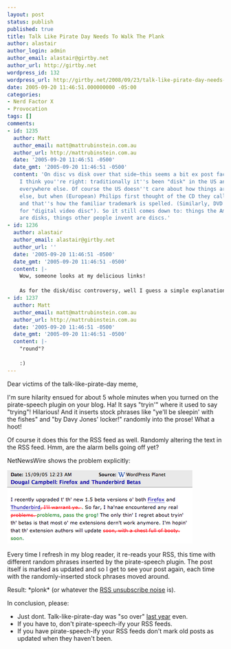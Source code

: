 ```yaml
---
layout: post
status: publish
published: true
title: Talk Like Pirate Day Needs To Walk The Plank
author: alastair
author_login: admin
author_email: alastair@girtby.net
author_url: http://girtby.net
wordpress_id: 132
wordpress_url: http://girtby.net/2008/09/23/talk-like-pirate-day-needs-to-walk-the-plank
date: 2005-09-20 11:46:51.000000000 -05:00
categories:
- Nerd Factor X
- Provocation
tags: []
comments:
- id: 1235
  author: Matt
  author_email: matt@mattrubinstein.com.au
  author_url: http://mattrubinstein.com.au
  date: '2005-09-20 11:46:51 -0500'
  date_gmt: '2005-09-20 11:46:51 -0500'
  content: 'On disc vs disk over that side—this seems a bit ex post facto by Apple.
    I think you''re right: traditionally it''s been "disk" in the US and "disc" most
    everywhere else. Of course the US doesn''t care about how things are spelled anywhere
    else, but when (European) Philips first thought of the CD they called it a "disc",
    and that''s how the familiar trademark is spelled. (Similarly, DVD used to stand
    for "digital video disc"). So it still comes down to: things the Americans invent
    are disks, things other people invent are discs.'
- id: 1236
  author: alastair
  author_email: alastair@girtby.net
  author_url: ''
  date: '2005-09-20 11:46:51 -0500'
  date_gmt: '2005-09-20 11:46:51 -0500'
  content: |-
    Wow, someone looks at my delicious links!

    As for the disk/disc controversy, well I guess a simple explanation was too much to ask for. I like the optical/magnetic distinction though because it's based on the item itself rather than it'^Hs origin. Maybe Apple needs to extend their definition somewhat. How would they describe the shape of a frisbee, for instance?
- id: 1237
  author: Matt
  author_email: matt@mattrubinstein.com.au
  author_url: http://mattrubinstein.com.au
  date: '2005-09-20 11:46:51 -0500'
  date_gmt: '2005-09-20 11:46:51 -0500'
  content: |-
    "round"?

    :)
---
```

Dear victims of the talk-like-pirate-day meme,

I'm sure hilarity ensued for about 5 whole minutes when you turned on the pirate-speech plugin on your blog. Ha! It says "tryin'" where it used to say "trying"! Hilarious! And it inserts stock phrases like "ye'll be sleepin' with the fishes" and "by Davy Jones' locker!" randomly into the prose! What a hoot!

Of course it does this for the RSS feed as well. Randomly altering the text in the RSS feed. Hmm, are the alarm bells going off yet?

NetNewsWire shows the problem explicitly:

<img src="/images/pirate-rss-breakage.png" height="170" width="431" alt="A blog post showing pirate speech randomly inserted and deleted" class="centered" />

Every time I refresh in my blog reader, it re-reads your RSS, this time with different random phrases inserted by the pirate-speech plugin. The post itself is marked as updated and so I get to see your post again, each time with the randomly-inserted stock phrases moved around.

Result: \*plonk\* (or whatever the [RSS unsubscribe noise](http://www.somethinkodd.com/oddthinking/2005/09/15/anti-plonk/) is).

In conclusion, please:

 * Just dont. Talk-like-pirate-day was "so over" [last year](http://www.ntk.net/2004/10/01/) even.
 * If you have to, don't pirate-speech-ify your RSS feeds.
 * If you have pirate-speech-ify your RSS feeds don't mark old posts as updated when they haven't been.
